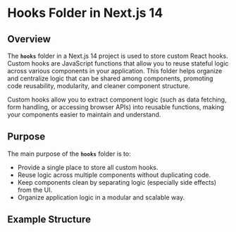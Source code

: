 # Hooks Folder in Next.js 14

## Overview

The **`hooks`** folder in a Next.js 14 project is used to store custom React hooks. Custom hooks are JavaScript functions that allow you to reuse stateful logic across various components in your application. This folder helps organize and centralize logic that can be shared among components, promoting code reusability, modularity, and cleaner component structure.

Custom hooks allow you to extract component logic (such as data fetching, form handling, or accessing browser APIs) into reusable functions, making your components easier to maintain and understand.

## Purpose

The main purpose of the **`hooks`** folder is to:

- Provide a single place to store all custom hooks.
- Reuse logic across multiple components without duplicating code.
- Keep components clean by separating logic (especially side effects) from the UI.
- Organize application logic in a modular and scalable way.

## Example Structure
